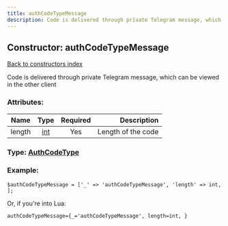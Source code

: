```yaml
---
title: authCodeTypeMessage
description: Code is delivered through private Telegram message, which can be viewed in the other client
---
```

## Constructor: authCodeTypeMessage  
[Back to constructors index](index.md)



Code is delivered through private Telegram message, which can be viewed in the other client

### Attributes:

| Name     |    Type       | Required | Description |
|----------|:-------------:|:--------:|------------:|
|length|[int](../types/int.md) | Yes|Length of the code|



### Type: [AuthCodeType](../types/AuthCodeType.md)


### Example:

```
$authCodeTypeMessage = ['_' => 'authCodeTypeMessage', 'length' => int, ];
```  

Or, if you're into Lua:  


```
authCodeTypeMessage={_='authCodeTypeMessage', length=int, }

```


